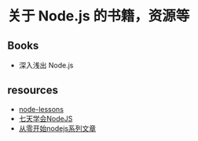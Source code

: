 # 关于 Node.js 的书籍，资源等

## Books
* 深入浅出 Node.js

## resources
* [node-lessons](https://github.com/alsotang/node-lessons)
* [七天学会NodeJS](http://nqdeng.github.io/7-days-nodejs/)
* [从零开始nodejs系列文章](http://blog.fens.me/series-nodejs/)